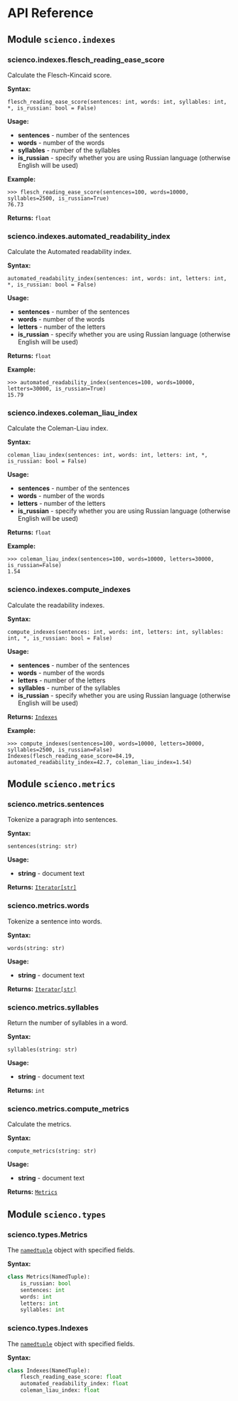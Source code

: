 API Reference
=============

Module `scienco.indexes`
------------------------
### scienco.indexes.**flesch_reading_ease_score**

Calculate the Flesch-Kincaid score.

**Syntax:**
```
flesch_reading_ease_score(sentences: int, words: int, syllables: int, *, is_russian: bool = False)
```

**Usage:**

- **sentences** - number of the sentences
- **words** - number of the words
- **syllables** - number of the syllables
- **is_russian** - specify whether you are using Russian language (otherwise English will be used)

**Example:**
```pycon
>>> flesch_reading_ease_score(sentences=100, words=10000, syllables=2500, is_russian=True)
76.73
```

**Returns:** `float`

### scienco.indexes.**automated_readability_index**

Calculate the Automated readability index.

**Syntax:**
```
automated_readability_index(sentences: int, words: int, letters: int, *, is_russian: bool = False)
```

**Usage:**

- **sentences** - number of the sentences
- **words** - number of the words
- **letters** - number of the letters
- **is_russian** - specify whether you are using Russian language (otherwise English will be used)

**Returns:** `float`

**Example:**
```pycon
>>> automated_readability_index(sentences=100, words=10000, letters=30000, is_russian=True)
15.79
```

### scienco.indexes.**coleman_liau_index**

Calculate the Coleman-Liau index.

**Syntax:**
```
coleman_liau_index(sentences: int, words: int, letters: int, *, is_russian: bool = False)
```

**Usage:**

- **sentences** - number of the sentences
- **words** - number of the words
- **letters** - number of the letters
- **is_russian** - specify whether you are using Russian language (otherwise English will be used)

**Returns:** `float`

**Example:**
```pycon
>>> coleman_liau_index(sentences=100, words=10000, letters=30000, is_russian=False)
1.54
```

### scienco.indexes.**compute_indexes**

Calculate the readability indexes.

**Syntax:**
```
compute_indexes(sentences: int, words: int, letters: int, syllables: int, *, is_russian: bool = False)
```

**Usage:**

- **sentences** - number of the sentences
- **words** - number of the words
- **letters** - number of the letters
- **syllables** - number of the syllables
- **is_russian** - specify whether you are using Russian language (otherwise English will be used)

**Returns:** [`Indexes`](#sciencotypesindexes)

**Example:**
```pycon
>>> compute_indexes(sentences=100, words=10000, letters=30000, syllables=2500, is_russian=False)
Indexes(flesch_reading_ease_score=84.19, automated_readability_index=42.7, coleman_liau_index=1.54)
```

Module `scienco.metrics`
------------------------
### scienco.metrics.**sentences**

Tokenize a paragraph into sentences.

**Syntax:**
```
sentences(string: str)
```

**Usage:**

- **string** - document text

**Returns:** [`Iterator[str]`][iterator]

### scienco.metrics.**words**

Tokenize a sentence into words.

**Syntax:**
```
words(string: str)
```

**Usage:**

- **string** - document text

**Returns:** [`Iterator[str]`][iterator]

### scienco.metrics.**syllables**

Return the number of syllables in a word.

**Syntax:**
```
syllables(string: str)
```

**Usage:**

- **string** - document text

**Returns:** `int`

### scienco.metrics.**compute_metrics**

Calculate the metrics.

**Syntax:**
```
compute_metrics(string: str)
```

**Usage:**

- **string** - document text

**Returns:** [`Metrics`](#sciencotypesmetrics)

Module `scienco.types`
----------------------
### scienco.types.**Metrics**

The [`namedtuple`][namedtuple] object with specified fields.

**Syntax:**
```python
class Metrics(NamedTuple):
    is_russian: bool
    sentences: int
    words: int
    letters: int
    syllables: int
```

### scienco.types.**Indexes**

The [`namedtuple`][namedtuple] object with specified fields.

**Syntax:**
```python
class Indexes(NamedTuple):
    flesch_reading_ease_score: float
    automated_readability_index: float
    coleman_liau_index: float
```

[iterator]: <https://docs.python.org/3/library/typing.html#typing.Iterator>
[namedtuple]: <https://docs.python.org/3/library/collections.html#collections.namedtuple>
